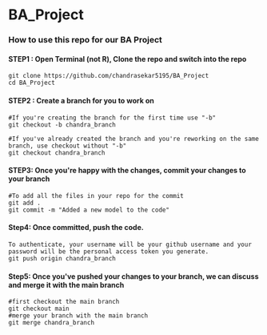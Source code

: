# BA_Project

### How to use this repo for our BA Project
#### STEP1 : Open Terminal (not R), Clone the repo and switch into the repo 
```
git clone https://github.com/chandrasekar5195/BA_Project
cd BA_Project
```

#### STEP2 : Create a branch for you to work on 
```
#If you're creating the branch for the first time use "-b" 
git checkout -b chandra_branch

#If you've already created the branch and you're reworking on the same branch, use checkout without "-b"
git checkout chandra_branch
```

#### STEP3: Once you're happy with the changes, commit your changes to your branch
```
#To add all the files in your repo for the commit
git add . 
git commit -m "Added a new model to the code"
```

#### Step4: Once committed, push the code. 
```
To authenticate, your username will be your github username and your password will be the personal access token you generate. 
git push origin chandra_branch
```

#### Step5: Once you've pushed your changes to your branch, we can discuss and merge it with the main branch
```
#first checkout the main branch
git checkout main
#merge your branch with the main branch
git merge chandra_branch
```
